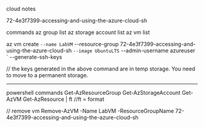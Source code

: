 cloud notes 

72-4e3f7399-accessing-and-using-the-azure-cloud-sh

commands
az group list 
az storage account list 
az vm list

az vm create `
--name LabVM `
--resource-group 72-4e3f7399-accessing-and-using-the-azure-cloud-sh `
--image UbuntuLTS `
--admin-username azureuser `
--generate-ssh-keys

// the keys generated in the above command are in temp storage. You need to move to a permanent storage. 

------------
powershell commands 
Get-AzResourceGroup
Get-AzStorageAccount
Get-AzVM
Get-AzResource | ft //ft = format 

// remove vm 
Remove-AzVM -Name LabVM -ResourceGroupName 72-4e3f7399-accessing-and-using-the-azure-cloud-sh